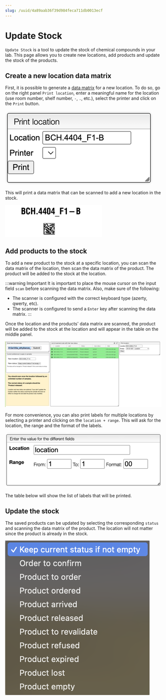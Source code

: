 ```yaml
---
slug: /uuid/4a89aab36f39d984feca711db0013ecf
---
```


# Update Stock

`Update Stock` is a tool to update the stock of chemical compounds in your lab. This page allows you to create new locations, add products and update the stock of the products.

## Create a new location data matrix

First, it is possible to generate a [data matrix](https://en.wikipedia.org/wiki/Data_Matrix) for a new location. To do so, go on the right panel `Print location`, enter a meaningful name for the location (use room number, shelf number, `-`, `.`, etc.), select the printer and click on the `Print` button.

![create_loc](create_location.png)

This will print a data matrix that can be scanned to add a new location in the stock.

![qr_data_matrix](qr_data_matrix.png)


## Add products to the stock

To add a new product to the stock at a specific location, you can scan the data matrix of the location, then scan the data matrix of the product. The product will be added to the stock at the location.


:::warning Important
It is important to place the mouse cursor on the input field `scan` before scanning the data matrix. Also, make sure of the following:
- The scanner is configured with the correct keyboard type (azerty, qwerty, etc).
- The scanner is configured to send a `Enter` key after scanning the data matrix.
:::

Once the location and the products' data matrix are scanned, the product will be added to the stock at the location and will appear in the table on the middle panel.

![global](global_view.png)

For more convenience, you can also print labels for multiple locations by selecting a printer and clicking on the `location + range`. This will ask for the location, the range and the format of the labels.

![location_range](location_range.png)

The table below will show the list of labels that will be printed.


## Update the stock

The saved products can be updated by selecting the corresponding `status` and scanning the data matrix of the product. The location will not matter since the product is already in the stock.

![list_status](list_status.png)
